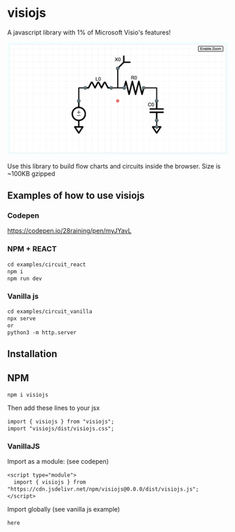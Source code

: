 # visiojs

A javascript library with 1% of Microsoft Visio's features!

![visiojs demo](https://raw.githubusercontent.com/28raining/visiojs/main/package/demo.png)


Use this library to build flow charts and circuits inside the browser. 
Size is ~100KB gzipped

## Examples of how to use visiojs

### Codepen
https://codepen.io/28raining/pen/myJYavL

### NPM + REACT

```
cd examples/circuit_react
npm i
npm run dev
```

### Vanilla js
```
cd examples/circuit_vanilla
npx serve
or
python3 -m http.server
```

## Installation

## NPM

```
npm i visiojs
```
Then add these lines to your jsx
```
import { visiojs } from "visiojs";
import "visiojs/dist/visiojs.css";
```



### VanillaJS
Import as a module: (see codepen)
```
<script type="module">
  import { visiojs } from "https://cdn.jsdelivr.net/npm/visiojs@0.0.0/dist/visiojs.js";
</script>
```

Import globally (see vanilla js example)
```
here
```

